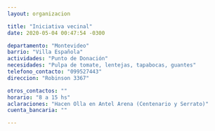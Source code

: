 ```yaml
---
layout: organizacion

title: "Iniciativa vecinal"
date: 2020-05-04 00:47:54 -0300

departamento: "Montevideo"
barrio: "Villa Española"
actividades: "Punto de Donación"
necesidades: "Pulpa de tomate, lentejas, tapabocas, guantes"
telefono_contacto: "099527443"
direccion: "Robinson 3367"

otros_contactos: ""
horario: "8 a 15 hs"
aclaraciones: "Hacen Olla en Antel Arena (Centenario y Serrato)"
cuenta_bancaria: ""

---
```

